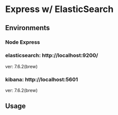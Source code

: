 # Express w/ ElasticSearch
## Environments

### Node Express

### elasticsearch: http://localhost:9200/
ver: 7.6.2(brew)

### kibana: http://localhost:5601
ver: 7.6.2(brew)

## Usage

